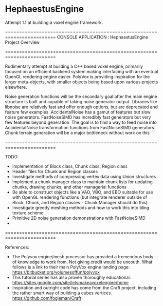 # HephaestusEngine
Attempt 1.1 at building a voxel engine framework.

========================================================================
    CONSOLE APPLICATION : HephaestusEngine Project Overview
    
========================================================================

Rudimentary attempt at building a C++ based voxel engine, primarily 
focused on an efficient backend system making interfacing with an 
eventual OpenGL rendering engine easier. PolyVox is providing inspiration
for the larger meta-objects, with smaller objects being based upon
various projects elsewhere.

Noise generation functions will be the secondary goal after the main 
engine structure is built and capable of taking noise generator output.
Libraries like libnoise are relatively fast and offer enough options, 
but are deprecated and feature few examples. AccidentalNoise has a gamut
of features but slow noise generators. FastNoiseSIMD has incredibly fast
generators but very few features beyond generation. The goal is to find
a way to feed noise into AccidentalNoise transformation functions from
FastNoiseSIMD generators. Chunk terrain generation will be a major 
bottleneck without work on this

========================================================================

TODO:
- Implementation of Block class, Chunk class, Region class
- Header files for Chunk and Region classes
- Investigate methods of compressing vertex data using Union structures
- Implement a chunk manager class to maintain chunk lists for 
  updating chunks, drawing chunks, and other managerial functions
- Be able to construct objects like a VAO, VBO, and EBO suitable for
  use with OpenGL rendering functions (but integrate renderer outside
  of Block, Chunk, and Region classes - Chunk Manager should do this)
- Investigate greedy meshing methods and how to work this into tiling
  texture scheme
- Primitive 2D noise generation demonstrations with FastNoiseSIMD
- 
========================================================================

References:
- The Polyvox engine/mesh processor has provided a tremendous body of
  knowledge to work from. Not giving credit would be uncouth. What follows
  is a link to their main PolyVox engine landing page:
    https://bitbucket.org/volumesoffun/polyvox
- This tutorial series has also proven thoroughly educational:
    https://sites.google.com/site/letsmakeavoxelengine/home
- Inspiration and outright code has come from the Craft project,
  including the rather smart way of building a cubes vertices.
    https://github.com/fogleman/Craft
